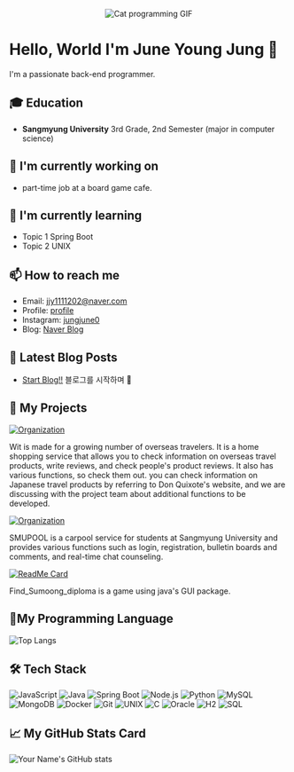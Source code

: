 <p align="center">
  <img src="https://media0.giphy.com/media/v1.Y2lkPTc5MGI3NjExbHp6bmtjZmJieXdoN2kwcnBla29tdTQ1dDh2Y3lzc2xhN21tZTN6YyZlcD12MV9pbnRlcm5hbF9naWZfYnlfaWQmY3Q9Zw/aNqEFrYVnsS52/giphy.gif" alt="Cat programming GIF">
</p>

# Hello, World I'm June Young Jung 👋

I'm a passionate back-end programmer. 

## 🎓 Education

- **Sangmyung University**
  3rd Grade, 2nd Semester (major in computer science)

## 🔭 I'm currently working on

- part-time job at a board game cafe.

## 🌱 I'm currently learning

- Topic 1 Spring Boot
- Topic 2 UNIX

## 📫 How to reach me

- Email: [jjy1111202@naver.com](mailto:jjy1111202@naver.com)
- Profile: [profile](https://www.notion.so/4cccd69bbc824e08b3693aa209b4b206)
- Instagram: [jungjune0](https://www.instagram.com/jungjune0/)
- Blog: [Naver Blog](https://blog.naver.com/jungjune0)

## 📕 Latest Blog Posts

- [Start Blog!!](https://blog.naver.com/jungjune0) 블로그를 시작하며 🚀



## 🚀 My Projects

[![Organization](https://img.shields.io/badge/GitHub-UMC6th--Wit-blue?style=for-the-badge&logo=github)](https://github.com/UMC6th-Wit)

Wit is made for a growing number of overseas travelers. It is a home shopping service that allows you to check information on overseas travel products, write reviews, and check people's product reviews. It also has various functions, so check them out. you can check information on Japanese travel products by referring to Don Quixote's website, and we are discussing with the project team about additional functions to be developed.

[![Organization](https://img.shields.io/badge/GitHub-SMU--UMC--MINI--PROJECT-blue?style=for-the-badge&logo=github)](https://github.com/SMU-UMC-MINI-PROJECT)

SMUPOOL is a carpool service for students at Sangmyung University and provides various functions such as login, registration, bulletin boards and comments, and real-time chat counseling.

[![ReadMe Card](https://github-readme-stats.vercel.app/api/pin/?username=jung0522&repo=Find_Sumoong_diploma&theme=radical)](https://github.com/jung0522/Find_Sumoong_diploma)

Find_Sumoong_diploma is a game using java's GUI package.

## 🌟My Programming Language

![Top Langs](https://github-readme-stats.vercel.app/api/top-langs/?username=Jung0522&layout=compact)

## 🛠 Tech Stack

![JavaScript](https://img.shields.io/badge/JavaScript-F7DF1E?style=for-the-badge&logo=javascript&logoColor=black)
![Java](https://img.shields.io/badge/Java-007396?style=for-the-badge&logo=java&logoColor=white)
![Spring Boot](https://img.shields.io/badge/Spring%20Boot-6DB33F?style=for-the-badge&logo=spring-boot&logoColor=white)
![Node.js](https://img.shields.io/badge/Node.js-339933?style=for-the-badge&logo=nodedotjs&logoColor=white)
![Python](https://img.shields.io/badge/Python-3776AB?style=for-the-badge&logo=python&logoColor=white)
![MySQL](https://img.shields.io/badge/MySQL-4479A1?style=for-the-badge&logo=mysql&logoColor=white)
![MongoDB](https://img.shields.io/badge/MongoDB-47A248?style=for-the-badge&logo=mongodb&logoColor=white)
![Docker](https://img.shields.io/badge/Docker-2496ED?style=for-the-badge&logo=docker&logoColor=white)
![Git](https://img.shields.io/badge/Git-F05032?style=for-the-badge&logo=git&logoColor=white)
![UNIX](https://img.shields.io/badge/UNIX-000000?style=for-the-badge&logo=unix&logoColor=white)
![C](https://img.shields.io/badge/C-A8B9CC?style=for-the-badge&logo=c&logoColor=white)
![Oracle](https://img.shields.io/badge/Oracle-F80000?style=for-the-badge&logo=oracle&logoColor=white)
![H2](https://img.shields.io/badge/H2-4E1F19?style=for-the-badge&logo=h2database&logoColor=white)
![SQL](https://img.shields.io/badge/SQL-003B57?style=for-the-badge&logo=sql&logoColor=white)


## 📈 My GitHub Stats Card

![Your Name's GitHub stats](https://github-readme-stats.vercel.app/api?username=Jung0522&show_icons=true&theme=radical)

